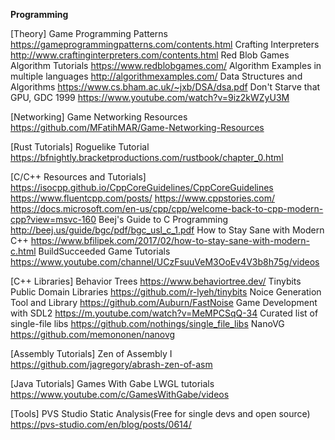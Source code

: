 
__**Programming**__

[Theory]
Game Programming Patterns <https://gameprogrammingpatterns.com/contents.html>
Crafting Interpreters <http://www.craftinginterpreters.com/contents.html>
Red Blob Games Algorithm Tutorials <https://www.redblobgames.com/>
Algorithm Examples in multiple languages <http://algorithmexamples.com/>
Data Structures and Algorithms <https://www.cs.bham.ac.uk/~jxb/DSA/dsa.pdf>
Don't Starve that GPU, GDC 1999 <https://www.youtube.com/watch?v=9iz2kWZyU3M>


[Networking]
Game Networking Resources <https://github.com/MFatihMAR/Game-Networking-Resources>

[Rust Tutorials]
Roguelike Tutorial <https://bfnightly.bracketproductions.com/rustbook/chapter_0.html>

[C/C++ Resources and Tutorials]
<https://isocpp.github.io/CppCoreGuidelines/CppCoreGuidelines>
<https://www.fluentcpp.com/posts/>
<https://www.cppstories.com/>
<https://docs.microsoft.com/en-us/cpp/cpp/welcome-back-to-cpp-modern-cpp?view=msvc-160>
Beej's Guide to C Programming <http://beej.us/guide/bgc/pdf/bgc_usl_c_1.pdf>
How to Stay Sane with Modern C++ <https://www.bfilipek.com/2017/02/how-to-stay-sane-with-modern-c.html>
BuildSucceeded Game Tutorials <https://www.youtube.com/channel/UCzFsuuVeM3OoEv4V3b8h75g/videos>

[C++ Libraries]
Behavior Trees <https://www.behaviortree.dev/>
Tinybits Public Domain Libraries <https://github.com/r-lyeh/tinybits>
Noice Generation Tool and Library <https://github.com/Auburn/FastNoise>
Game Development with SDL2 <https://m.youtube.com/watch?v=MeMPCSqQ-34>
Curated list of single-file libs <https://github.com/nothings/single_file_libs>
NanoVG <https://github.com/memononen/nanovg>

[Assembly Tutorials]
Zen of Assembly I <https://github.com/jagregory/abrash-zen-of-asm>

[Java Tutorials]
Games With Gabe LWGL tutorials <https://www.youtube.com/c/GamesWithGabe/videos>

[Tools]
PVS Studio Static Analysis(Free for single devs and open source) <https://pvs-studio.com/en/blog/posts/0614/>
